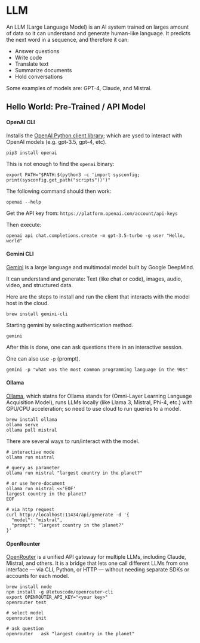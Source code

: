 # LLM

An LLM (Large Language Model) is an AI system trained on larges amount of data so it can understand and generate human-like language.
It predicts the next word in a sequence, and therefore it can:

- Answer questions
- Write code
- Translate text
- Summarize documents
- Hold conversations

Some examples of models are: GPT-4, Claude, and Mistral.

## Hello World: Pre-Trained / API Model


#### OpenAI CLI

Installs the [OpenAI Python client library](https://github.com/openai/openai-python); which are ysed to interact with OpenAI models (e.g. gpt-3.5, gpt-4, etc).

```
pip3 install openai
```

This is not enough to find the `openai` binary:

```
export PATH="$PATH:$(python3 -c 'import sysconfig; print(sysconfig.get_path("scripts"))')"
```

The following command should then work:

```
openai --help
```

Get the API key from: `https://platform.openai.com/account/api-keys`

Then execute:

```
openai api chat.completions.create -m gpt-3.5-turbo -g user "Hello, world"
```

#### Gemini CLI

[Gemini](https://github.com/google-gemini/gemini-cli/blob/main/README.md) is a large language and multimodal model built by Google DeepMind.

It can understand and generate: Text (like chat or code), images, audio, video, and structured data.

Here are the steps to install and run the client that interacts with the model
host in the cloud.

```
brew install gemini-cli
```

Starting gemini by selecting authentication method.

```
gemini
```

After this is done, one can ask questions there in an interactive session.

One can also use `-p` (prompt).

```
gemini -p "what was the most common programming language in the 90s"
```

#### Ollama

[Ollama](https://ollama.com/), which statns for Ollama stands for (Omni-Layer
Learning Language Acquisition Model), runs LLMs locally (like Llama 3, Mistral,
Phi-4, etc.) with GPU/CPU acceleration; so need to use cloud to run queries to
a model.



```
brew install ollama
ollama serve
ollama pull mistral

```

There are several ways to run/interact with the model.


```
# interactive mode
ollama run mistral

# query as parameter
ollama run mistral "largest country in the planet?"

# or use here-document
ollama run mistral <<'EOF'
largest country in the planet?
EOF

# via http request
curl http://localhost:11434/api/generate -d '{
  "model": "mistral",
  "prompt": "largest country in the planet?"
}'
```


#### OpenRounter

[OpenRouter](https://openrouter.ai/) is a unified API gateway for multiple LLMs, including Claude, Mistral, and others. It is a bridge that lets one call different LLMs from one interface — via CLI, Python, or HTTP — without needing separate SDKs or accounts for each model.

```
brew install node
npm install -g @letuscode/openrouter-cli
export OPENROUTER_API_KEY="<your key>"
openrouter test

# select model
openrouter init

# ask question
openrouter   ask "largest country in the planet"
```

